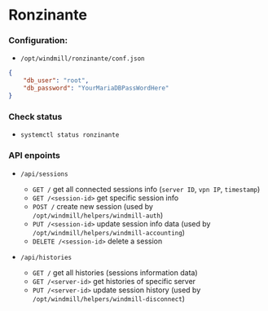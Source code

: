 # Ronzinante

### Configuration:

- `/opt/windmill/ronzinante/conf.json`

```json
{
    "db_user": "root",
    "db_password": "YourMariaDBPassWordHere"
}
```

### Check status
- `systemctl status ronzinante`

### API enpoints
- `/api/sessions`
    - `GET /` get all connected sessions info (`server ID`, `vpn IP`, `timestamp`)
    - `GET /<session-id>` get specific session info
    - `POST /` create new session (used by `/opt/windmill/helpers/windmill-auth`)
    - `PUT /<session-id>` update session info data (used by `/opt/windmill/helpers/windmill-accounting`)
    - `DELETE /<session-id>` delete a session

- `/api/histories`
    - `GET /` get all histories (sessions information data)
    - `GET /<server-id>` get histories of specific server
    - `PUT /<server-id>` update session history (used by `/opt/windmill/helpers/windmill-disconnect`)